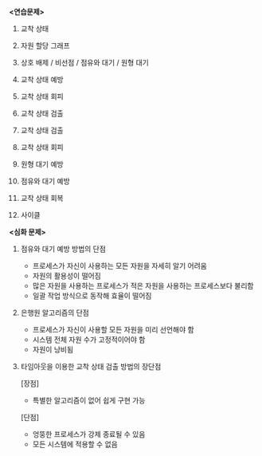 **<연습문제>**

1. 교착 상태

2. 자원 할당 그래프

3. 상호 배제 / 비선점 / 점유와 대기 / 원형 대기

4. 교착 상태 예방

5. 교착 상태 회피

6. 교착 상태 검출

7. 교착 상태 검출

8. 교착 상태 회피

9. 원형 대기 예방

10. 점유와 대기 예방

11. 교착 상태 회복

12. 사이클

    

**<심화 문제>**

1. 점유와 대기 예방 방법의 단점

   - 프로세스가 자신이 사용하는 모든 자원을 자세히 알기 어려움
   - 자원의 활용성이 떨어짐
   - 많은 자원을 사용하는 프로세스가 적은 자원을 사용하는 프로세스보다 불리함
   - 일괄 작업 방식으로 동작해 효율이 떨어짐

2. 은행원 알고리즘의 단점

   - 프로세스가 자신이 사용할 모든 자원을 미리 선언해야 함
   - 시스템 전체 자원 수가 고정적이어야 함
   - 자원이 낭비됨

3. 타임아웃을 이용한 교착 상태 검출 방법의 장단점

   [장점]

   - 특별한 알고리즘이 없어 쉽게 구현 가능

   [단점]

   - 엉뚱한 프로세스가 강제 종료될 수 있음
   - 모든 시스템에 적용할 수 없음

